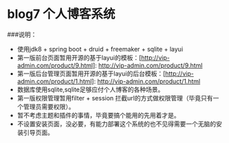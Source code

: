 # blog7 个人博客系统
    
###说明：
   + 使用jdk8 + spring boot + druid + freemaker + sqlite + layui 
   + 第一版前台页面暂用开源的基于layui的模板：[http://vip-admin.com/product/9.html]: http://vip-admin.com/product/9.html
   + 第一版后台管理页面暂用开源的基于layui的后台模板：[http://vip-admin.com/product/1.html]: http://vip-admin.com/product/1.html
   + 数据库使用sqlite,sqlite足够应付个人博客的各种场景。
   + 第一版权限管理暂用filter + session 拦截url的方式做权限管理（毕竟只有一个管理员需要权限）。
   + 暂不考虑主题和插件的事情，毕竟要搞个能用的先用着才是。
   + 不设置安装页面，没必要，有能力部署这个系统的也不见得需要一个无脑的安装引导页面。
   
